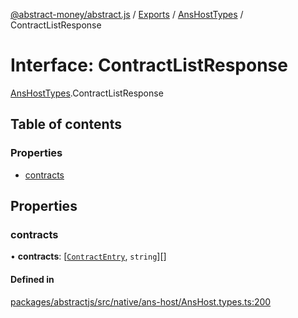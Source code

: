 [@abstract-money/abstract.js](../README.md) / [Exports](../modules.md) / [AnsHostTypes](../modules/AnsHostTypes.md) / ContractListResponse

# Interface: ContractListResponse

[AnsHostTypes](../modules/AnsHostTypes.md).ContractListResponse

## Table of contents

### Properties

- [contracts](AnsHostTypes.ContractListResponse.md#contracts)

## Properties

### contracts

• **contracts**: [[`ContractEntry`](AnsHostTypes.ContractEntry.md), `string`][]

#### Defined in

[packages/abstractjs/src/native/ans-host/AnsHost.types.ts:200](https://github.com/AbstractSDK/frontend/blob/07410073/packages/abstractjs/src/native/ans-host/AnsHost.types.ts#L200)
